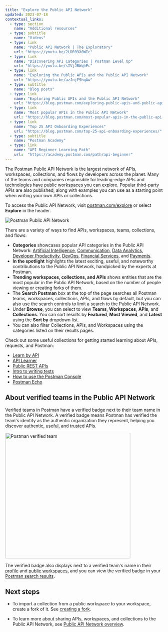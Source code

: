 ```yaml
---
title: "Explore the Public API Network"
updated: 2023-07-18
contextual_links:
  - type: section
    name: "Additional resources"
  - type: subtitle
    name: "Videos"
  - type: link
    name: "Public API Network | The Exploratory"
    url: "https://youtu.be/2LDR93X0WIc"
  - type: link
    name: "Discovering API Categories | Postman Level Up"
    url: "https://youtu.be/sIVjJBWqhPc"
  - type: link
    name: "Exploring the Public APIs and the Public API Network"
    url: "https://youtu.be/azJnjF9hqAw"
  - type: subtitle
    name: "Blog posts"
  - type: link
    name: "Exploring Public APIs and the Public API Network"
    url: "https://blog.postman.com/exploring-public-apis-and-public-api-network/"
  - type: link
    name: "Most popular APIs in the Public API Network"
    url: "https://blog.postman.com/most-popular-apis-in-the-public-api-network/"
  - type: link
    name: "Top 25 API Onboarding Experiences"
    url: "https://blog.postman.com/top-25-api-onboarding-experiences/"
  - type: subtitle
    name: "Postman Academy"
  - type: link
    name: "API Beginner Learning Path"
    url:  "https://academy.postman.com/path/api-beginner"
---
```


The Postman Public API Network is the largest network of APIs, workspaces, collections, and flows by developers across the planet. Many of the teams and companies responsible for leading-edge APIs and technologies have public workspaces you can explore. Popular third-party APIs are also published, along with examples you can use as a starting point when writing your own APIs or collections.

To access the Public API Network, visit [postman.com/explore](https://www.postman.com/explore) or select **Explore** in the header.

<img alt="Postman Public API Network" src="https://assets.postman.com/postman-docs/v10/public-api-network-v10-1.jpg" />

There are a variety of ways to find APIs, workspaces, teams, collections, and flows:

* **Categories** showcases popular API categories in the Public API Network: [Artificial Intelligence](https://www.postman.com/category/artificial-intelligence), [Communication](https://www.postman.com/category/communication), [Data Analytics](https://www.postman.com/category/data-analytics), [Developer Productivity](https://www.postman.com/category/developer-productivity), [DevOps](https://www.postman.com/category/devops), [Financial Services](https://www.postman.com/category/financial-services), and [Payments](https://www.postman.com/category/payments).
* **In the spotlight** highlights the latest exciting, useful, and noteworthy contributions to the Public API Network, handpicked by the experts at Postman.
* **Trending workspaces, collections, and APIs** shows entities that are the most popular in the Public API Network, based on the number of people viewing or creating forks of them.
* The **Search Postman** box at the top of the page searches all Postman teams, workspaces, collections, APIs, and flows by default, but you can also use the search controls to limit a search to the Public API Network.
* Under **Browse**, you can select to view **Teams**, **Workspaces**, **APIs**, and **Collections**. You can sort results by **Featured**, **Most Viewed**, and **Latest** using the **Sort by** dropdown list.
* You can also filter Collections, APIs, and Workspaces using the categories listed on their results pages.

Check out some useful collections for getting started learning about APIs, requests, and Postman:

* [Learn by API](https://www.postman.com/apilearningresources/workspace/api-learning-resources/collection/1841124-59f1a202-b933-4276-b99a-88acdefba9f0?ctx=documentation)
* [API Learner](https://www.postman.com/apilearningresources/workspace/api-learning-resources/collection/1841124-369362dc-c11e-44f1-a7a9-ffe591cc2156?ctx=documentation)
* [Public REST APIs](https://www.postman.com/cs-demo/workspace/public-rest-apis/overview)
* [Intro to writing tests](https://www.postman.com/postman/workspace/postman-team-collections/collection/1559645-13bd44c4-94ec-420a-8390-8ff44b60f14d?ctx=documentation)
* [How to use the Postman Console](https://www.postman.com/postman/workspace/postman-team-collections/collection/1559645-9349429e-3744-467b-a127-e3881f0dffc8?ctx=documentation)
* [Postman Echo](https://www.postman.com/postman/workspace/published-postman-templates/documentation/631643-f695cab7-6878-eb55-7943-ad88e1ccfd65?ctx=documentation)

## About verified teams in the Public API Network

Verified teams in Postman have a verified badge next to their team name in the Public API Network. A verified badge means Postman has verified the team's identity as the authentic organization they represent, helping you discover authentic, useful, and trusted APIs.

<img alt="Postman verified team" src="https://assets.postman.com/postman-docs/v10/verified-team-postman-v10-2.jpg" width="400px" />

The verified badge also displays next to a verified team's name in their [profile](/docs/administration/team-settings/) and [public workspaces](/docs/collaborating-in-postman/using-workspaces/public-workspaces/), and you can view the verified badge in your [Postman search results](/docs/getting-started/basics/navigating-postman/#search-postman).

## Next steps

* To import a collection from a public workspace to your workspace, create a fork of it. See [creating a fork](/docs/collaborating-in-postman/using-version-control/forking-entities/#creating-a-fork).

* To learn more about sharing APIs, workspaces, and collections to the Public API Network, see [Public API Network overview](/docs/collaborating-in-postman/public-api-network/public-api-network-overview/).

